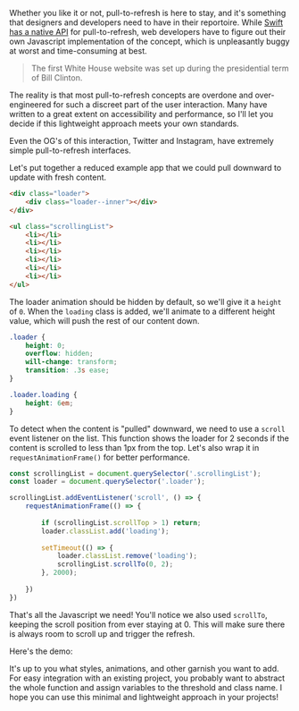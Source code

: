 <meta name="categories" content="design, ui, css" />
<meta name="media" content="/_assets/media/pull.jpg" />

Whether you like it or not, pull-to-refresh is here to stay, and it's something that designers and developers need to have in their reportoire.  While [Swift has a native API](https://stackoverflow.com/questions/24475792/how-to-use-pull-to-refresh-in-swift) for pull-to-refresh, web developers have to figure out their own Javascript implementation of the concept, which is unpleasantly buggy at worst and time-consuming at best.

> The first White House website was set up during the presidential term of Bill Clinton.

The reality is that most pull-to-refresh concepts are overdone and over-engineered for such a discreet part of the user interaction. Many have written to a great extent on accessibility and performance, so I'll let you decide if this lightweight approach meets your own standards.

Even the OG's of this interaction, Twitter and Instagram, have extremely simple pull-to-refresh interfaces.

Let's put together a reduced example app that we could pull downward to update with fresh content.

```html
<div class="loader">
	<div class="loader--inner"></div>
</div>

<ul class="scrollingList">
	<li></li>
	<li></li>
	<li></li>
	<li></li>
	<li></li>
	<li></li>
</ul>
```

The loader animation should be hidden by default, so we'll give it a `height` of `0`. When the `loading` class is added, we'll animate to a different height value, which will push the rest of our content down.

```css
.loader {
	height: 0;
	overflow: hidden;
	will-change: transform;
	transition: .3s ease;
}

.loader.loading {
	height: 6em;
}
```

To detect when the content is "pulled" downward, we need to use a `scroll` event listener on the list. This function shows the loader for 2 seconds if the content is scrolled to less than 1px from the top. Let's also wrap it in `requestAnimationFrame()` for better performance.

```javascript
const scrollingList = document.querySelector('.scrollingList');
const loader = document.querySelector('.loader');

scrollingList.addEventListener('scroll', () => {
	requestAnimationFrame(() => {
		
		if (scrollingList.scrollTop > 1) return;
		loader.classList.add('loading');
		
		setTimeout(() => {			
			loader.classList.remove('loading');
			scrollingList.scrollTo(0, 2);
		}, 2000);
		
	})
})
```

That's all the Javascript we need! You'll notice we also used `scrollTo`, keeping the scroll position from ever staying at 0. This will make sure there is always room to scroll up and trigger the refresh.

Here's the demo:

<p class="codepen" data-slug-hash="bGNMyJx"></p>

It's up to you what styles, animations, and other garnish you want to add. For easy integration with an existing project, you probably want to abstract the whole function and assign variables to the threshold and class name. I hope you can use this minimal and lightweight approach in your projects!